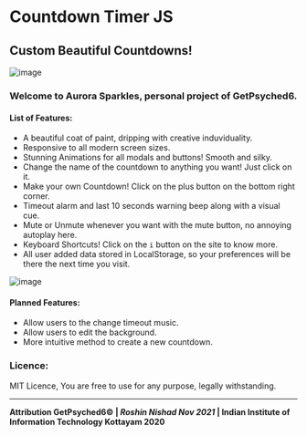 # Countdown Timer JS

## Custom Beautiful Countdowns!


![image](https://user-images.githubusercontent.com/3417276/144429323-9979e812-5b00-46a1-bfae-e7d8959117ea.png)


### Welcome to Aurora Sparkles, personal project of GetPsyched6.

#### List of Features:

- A beautiful coat of paint, dripping with creative induviduality.
- Responsive to all modern screen sizes.
- Stunning Animations for all modals and buttons! Smooth and silky.
- Change the name of the countdown to anything you want! Just click on it.
- Make your own Countdown! Click on the plus button on the bottom right corner.
- Timeout alarm and last 10 seconds warning beep along with a visual cue.
- Mute or Unmute whenever you want with the mute button, no annoying autoplay here.
- Keyboard Shortcuts! Click on the `i` button on the site to know more.
- All user added data stored in LocalStorage, so your preferences will be there the next time you visit.


![image](https://user-images.githubusercontent.com/3417276/144431378-7cf3523f-4822-439f-b5bb-3e95fd7d72e9.png)


#### Planned Features:

- Allow users to the change timeout music.
- Allow users to edit the background.
- More intuitive method to create a new countdown.

### Licence:
MIT Licence, You are free to use for any purpose, legally withstanding.

---

**Attribution GetPsyched6© | *Roshin Nishad Nov 2021* | Indian Institute of Information Technology Kottayam 2020**

